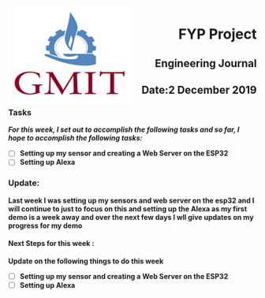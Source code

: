 <img align="left" width="250" height="200" src="/gmit.png">

<h1 align="right"><b>FYP Project</h1>
<h2 align="right">Engineering Journal</h2>
<h2 align="right">Date:2 December  2019</h2>

### Tasks

 *For this week, I set out to accomplish the following tasks and so far, I hope to accomplish the following tasks:*
 
- [ ] Setting up my sensor and creating a Web Server on the ESP32  
- [ ] Setting up Alexa
 
<p></p>
<p></p>

### Update:
<p> Last week I was setting up my sensors and web server on the esp32 and I will continue to just to focus on this and setting up the Alexa as my first demo is a week away and over the next few days I wll give updates on my progress for my demo  </p>

#### Next Steps for this week :

<p>Update on the following things to do this week</p>

- [ ] Setting up my sensor and creating a Web Server on the ESP32  
- [ ] Setting up Alexa
